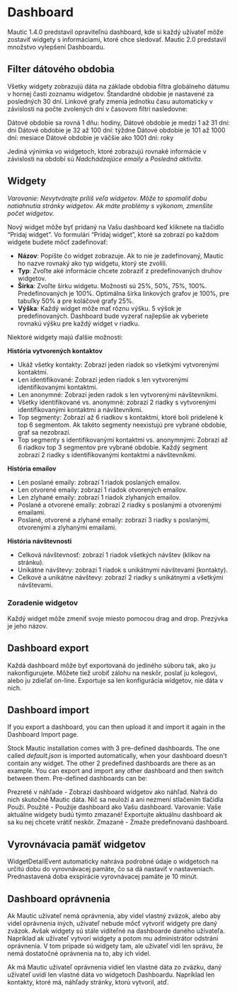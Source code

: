 # Dashboard

Mautic 1.4.0 predstavil opraviteľnú dashboard, kde si každý užívateľ môže zostaviť widgety s informáciami, ktoré chce sledovať. Mautic 2.0 predstavil množstvo vylepšení Dashboardu.

## Filter dátového obdobia

Všetky widgety zobrazujú dáta na základe obdobia filtra globálneho dátumu v hornej časti zoznamu widgetov. Štandardné obdobie je nastavené za posledných 30 dní. Linkové grafy zmenia jednotku času automaticky v závislosti na počte zvolených dní v časovom filtri nasledovne:

Dátové obdobie sa rovná 1 dňu: hodiny, 
Dátové obdobie je medzi 1 až 31 dní: dni
Dátové obdobie je 32 až 100 dní: týždne
Dátové obdobie je 101 až 1000 dní: mesiace
Dátové obdobie je väčšie ako 1001 dní: roky
 
Jediná výnimka vo widgetoch, ktoré zobrazujú rovnaké informácie v závislosti na období sú *Nadchádzajúce emaily* a *Posledná aktivita*.

## Widgety

*Varovanie: Nevytvárajte príliš veľa widgetov. Môže to spomaliť dobu natiahnutia stránky widgetov. Ak máte problémy s výkonom, zmenšite počet widgetov.*

Nový widget môže byť pridaný na Vašu dashboard keď kliknete na tlačidlo “Pridaj widget”. Vo formulári “Pridaj widget”, ktoré sa zobrazí po každom widgete budete môcť zadefinovať:

- **Názov**: Popíšte čo widget zobrazuje. Ak to nie je zadefinovaný, Mautic ho nazve rovnaký ako typ widgetu, ktorý ste zvolili.
- **Typ**: Zvoľte aké informácie chcete zobraziť z predefinovaných druhov widgetov.
- **Šírka**: Zvoľte šírku widgetu. Možnosti sú 25%, 50%, 75%, 100%. Predefinovaných je 100%. Optimálna šírka linkových grafov je 100%, pre tabuľky 50% a pre koláčové grafy 25%.
- **Výška**: Každý widget môže mať rôznu výšku. 5 výšok je predefinovaných. Dashboard bude vyzerať najlepšie ak vyberiete rovnakú výšku pre každý widget v riadku.

Niektoré widgety majú ďalšie možnosti:


**História vytvorených kontaktov**
- Ukáž všetky kontakty: Zobrazí jeden riadok so všetkými vytvorenými kontaktmi.
- Len identifikované: Zobrazí jeden riadok s len vytvorenými identifikovanými kontaktmi.
- Len anonymné: Zobrazí jeden radok s len vytvorenými návštevníkmi.
- Všetky identifikované vs. anonymné: zobrazí 2 riadky s vytvorenými identifikovanými kontaktmi a návštevníkmi.
- Top segmenty: Zobrazí až 6 riadkov s kontaktmi, ktoré boli pridelené k top 6 segmentom. Ak takéto segmenty neexistujú pre vybrané obdobie, graf sa nezobrazí.
- Top segmenty s identifikovanými kontaktmi vs. anonymnými: Zobrazí až 6 riadkov top 3 segmentov pre vybrané obdobie. Každý segment zobrazí 2 riadky s identifikovanými kontaktmi a návštevníkmi.


**História emailov**
- Len poslané emaily: zobrazí 1 riadok poslaných emailov.
- Len otvorené emaily: zobrazí 1 riadok otvorených emailov.
- Len zlyhané emaily: zobrazí 1 riadok zlyhaných emailov.
- Poslané a otvorené emaily: zobrazí 2 riadky s poslanými a otvorenými emailami.
- Poslané, otvorené a zlyhané emaily: zobrazí 3 riadky s poslanými, otvorenými a zlyhanými emailami.


**História návštevnosti**
- Celková návštevnosť: zobrazí 1 riadok všetkých návštev (klikov na stránku).
- Unikátne návštevy: zobrazí 1 riadok s unikátnymi návštevami (kontakty).
- Celkové a unikátne návštevy: zobrazí 2 riadky s unikátnymi a všetkými návštevami.


### Zoradenie widgetov

Každý widget môže zmeniť svoje miesto pomocou drag and drop. Prezývka je jeho názov.

## Dashboard export

Každá dashboard môže byť exportovaná do jediného súboru tak, ako ju nakonfigurujete. Môžete tiež urobiť zálohu na neskôr, poslať ju kolegovi, alebo ju zdieľať  on-line. Exportuje sa len konfigurácia widgetov, nie dáta v nich.

## Dashboard import

If you export a dashboard, you can then upload it and import it again in the Dashboard Import page.

Stock Mautic installation comes with 3 pre-defined dashboards. The one called *default.json* is imported automatically, when your dashboard doesn't contain any widget. The other 2 predefined dashboards are there as an example. You can export and import any other dashboard and then switch between them. Pre-defined dashboards can be:

Prezreté v náhľade - Zobrazí dashboard widgetov ako náhľad. Nahrá do nich skutočné Mautic dáta. Nič sa neuloží a ani nezmení stlačením tlačidla Použi. 
Použité - Použije dashboard ako Vašu dashboard. Varovanie: Vaše aktuálne widgety budú týmto zmazané! Exportujte aktuálnu dashboard ak sa ku nej chcete vrátiť neskôr.
Zmazané - Zmaže predefinovanú dashboard.


## Vyrovnávacia pamäť widgetov

WidgetDetailEvent automaticky nahráva podrobné údaje o widgetoch na určitú dobu do vyrovnávacej pamäte, čo sa dá nastaviť v nastaveniach. Prednastavená doba exspirácie vyrovnávacej pamäte je 10 minút.

## Dashboard oprávnenia

Ak Mautic užívateľ nemá oprávnenia, aby videl vlastný zväzok, alebo aby videl oprávnenia iných, užívateľ nebude môcť vytvoriť widgety pre daný zväzok. Avšak widgety sú stále viditeľné na dashboarde daného užívateľa. Napríklad ak užívateľ vytvorí widgety a potom mu administrátor odstráni oprávnenia. V tom prípade sú widgety tam, ale užívateľ vidí len správu, že nemá dostatočné oprávnenia na to, aby ich videl.

Ak má Mautic užívateľ oprávnenia vidieť len vlastné dáta zo zväzku, daný užívateľ uvidí len vlastné dáta vo widgetoch Dashboardu. Napríklad len kontakty, ktoré má, náhľady stránky, ktorú vytvoril, atď.
